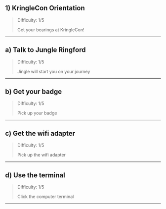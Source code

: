 ## 1) KringleCon Orientation

> Difficulty: 1/5
> 
> Get your bearings at KringleCon!
---

## a) Talk to Jungle Ringford

> Difficulty: 1/5
> 
> Jingle will start you on your journey
---

## b) Get your badge

> Difficulty: 1/5
> 
> Pick up your badge
---

## c) Get the wifi adapter

> Difficulty: 1/5
> 
> Pick up the wifi adapter
---

## d) Use the terminal
> Difficulty: 1/5
> 
> Click the computer terminal
---